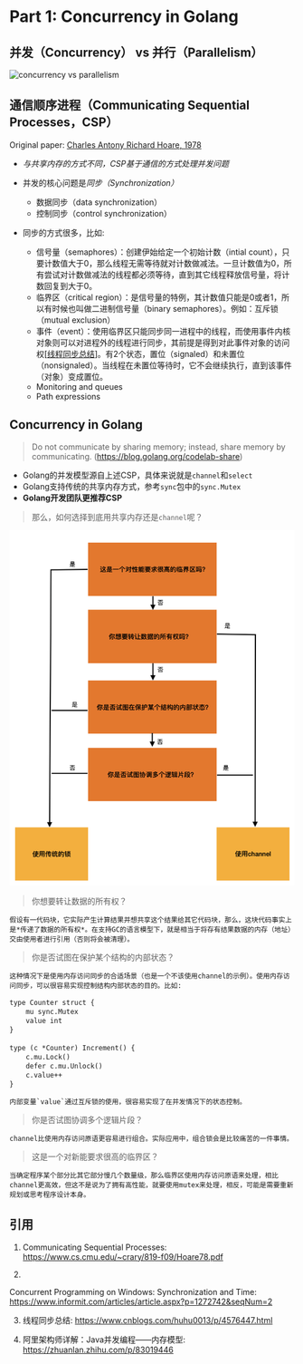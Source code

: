 # Part 1: Concurrency in Golang

## 并发（Concurrency） vs 并行（Parallelism）
![concurrency vs parallelism](https://miro.medium.com/max/1318/1*bvgViDDOKC3HikokiROgYQ.png)


## 通信顺序进程（Communicating Sequential Processes，CSP）

Original paper: [Charles Antony Richard Hoare, 1978](https://www.cs.cmu.edu/~crary/819-f09/Hoare78.pdf)

- *与共享内存的方式不同，CSP基于通信的方式处理并发问题*

- 并发的核心问题是*同步（Synchronization）*
    - 数据同步（data synchronization）
    - 控制同步（control synchronization）
- 同步的方式很多，比如:
    - 信号量（semaphores）：创建伊始给定一个初始计数（intial count），只要计数值大于0，那么线程无需等待就对计数做减法。一旦计数值为0，所有尝试对计数做减法的线程都必须等待，直到其它线程释放信号量，将计数回复到大于0。
    - 临界区（critical region）：是信号量的特例，其计数值只能是0或者1，所以有时候也叫做二进制信号量（binary semaphores）。例如：互斥锁（mutual exclusion）
    - 事件（event）：使用临界区只能同步同一进程中的线程，而使用事件内核对象则可以对进程外的线程进行同步，其前提是得到对此事件对象的访问权[[线程同步总结](https://www.cnblogs.com/huhu0013/p/4576447.html)]。有2个状态，置位（signaled）和未置位（nonsignaled）。当线程在未置位等待时，它不会继续执行，直到该事件（对象）变成置位。
    - Monitoring and queues
    - Path expressions



## Concurrency in Golang

> Do not communicate by sharing memory; instead, share memory by communicating. (https://blog.golang.org/codelab-share)

- Golang的并发模型源自上述CSP，具体来说就是`channel`和`select`
- Golang支持传统的共享内存方式，参考`sync`包中的`sync.Mutex`
- **Golang开发团队更推荐CSP**

> 那么，如何选择到底用共享内存还是`channel`呢？

![decision-tree - 引用自Go语言并发之道](./res/decision_tree.png)

> 你想要转让数据的所有权？
    
    假设有一代码块，它实际产生计算结果并想共享这个结果给其它代码块，那么，这块代码事实上是*传递了数据的所有权*。在支持GC的语言模型下，就是相当于将存有结果数据的内存（地址）交由使用者进行引用（否则将会被清理）。

> 你是否试图在保护某个结构的内部状态？

    这种情况下是使用内存访问同步的合适场景（也是一个不该使用channel的示例）。使用内存访问同步，可以很容易实现控制结构内部状态的目的。比如:
    
```golang
type Counter struct {
    mu sync.Mutex
    value int
}

type (c *Counter) Increment() {
    c.mu.Lock()
    defer c.mu.Unlock()
    c.value++
}
```
    内部变量`value`通过互斥锁的使用，很容易实现了在并发情况下的状态控制。

> 你是否试图协调多个逻辑片段？

    channel比使用内存访问原语更容易进行组合。实际应用中，组合锁会是比较痛苦的一件事情。

> 这是一个对新能要求很高的临界区？

    当确定程序某个部分比其它部分慢几个数量级，那么临界区使用内存访问原语来处理，相比channel更高效，但这不是说为了拥有高性能，就要使用mutex来处理，相反，可能是需要重新规划或思考程序设计本身。

## 引用
1. Communicating Sequential Processes: https://www.cs.cmu.edu/~crary/819-f09/Hoare78.pdf

2. 
Concurrent Programming on Windows: Synchronization and Time: https://www.informit.com/articles/article.aspx?p=1272742&seqNum=2

3. 线程同步总结: https://www.cnblogs.com/huhu0013/p/4576447.html

4. 阿里架构师详解：Java并发编程——内存模型: https://zhuanlan.zhihu.com/p/83019446
